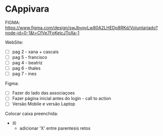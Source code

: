 # CAppivara

FIGMA: https://www.figma.com/design/swJbvqyLw80A2LHEDp8RKd/Voluntariado?node-id=0-1&t=CfVe7FoKejcJToXa-1

WebSite:
- [ ] pag 2 - xana + cascais 
- [ ] pag 5 - francisco
- [ ] pag 4 - beatriz
- [ ] pag 6 - thales
- [ ] pag 7 - ines

Figma:
- [ ] Fazer do lado das associaçoes
- [ ] Fazer página inicial antes do login - call to action
- [ ] Versão Mobile e versão Laptop

Colocar caixa preenchida:
- [X] - adicionar 'X' entre parentesis retos
